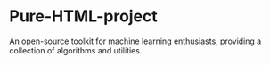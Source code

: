 # Pure-HTML-project
An open-source toolkit for machine learning enthusiasts, providing a collection of algorithms and utilities.
